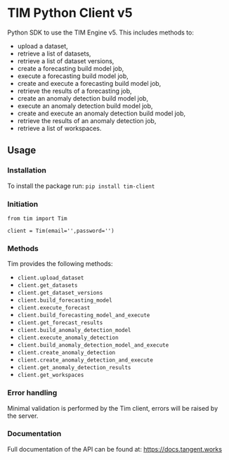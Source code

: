 # TIM Python Client v5

Python SDK to use the TIM Engine v5. This includes methods to:

- upload a dataset,
- retrieve a list of datasets,
- retrieve a list of dataset versions,
- create a forecasting build model job,
- execute a forecasting build model job,
- create and execute a forecasting build model job,
- retrieve the results of a forecasting job,
- create an anomaly detection build model job,
- execute an anomaly detection build model job,
- create and execute an anomaly detection build model job,
- retrieve the results of an anomaly detection job,
- retrieve a list of workspaces.

## Usage

### Installation

To install the package run: `pip install tim-client`

### Initiation

```
from tim import Tim

client = Tim(email='',password='')
```

### Methods

Tim provides the following methods:

- `client.upload_dataset`
- `client.get_datasets`
- `client.get_dataset_versions`
- `client.build_forecasting_model`
- `client.execute_forecast`
- `client.build_forecasting_model_and_execute`
- `client.get_forecast_results`
- `client.build_anomaly_detection_model`
- `client.execute_anomaly_detection`
- `client.build_anomaly_detection_model_and_execute`
- `client.create_anomaly_detection`
- `client.create_anomaly_detection_and_execute`
- `client.get_anomaly_detection_results`
- `client.get_workspaces`

### Error handling

Minimal validation is performed by the Tim client, errors will be raised by the server.

### Documentation

Full documentation of the API can be found at: https://docs.tangent.works
